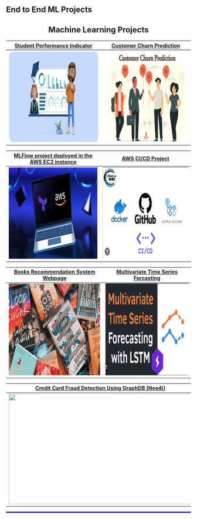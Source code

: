 ## End to End ML Projects

<h2 align = "center">  Machine Learning Projects </h2> 


|  [Student Performance Indicator](https://github.com/shaikhneha2911/End-to-End-ML-Projects/tree/main/mlproject)|  [Customer Churn Prediction](https://github.com/shaikhneha2911/End-to-End-ML-Projects/tree/main/Bank-Customers-Churn-Prediction)|
| :-:| :-:| 
| [<img src = "https://github.com/shaikhneha2911/shaikhneha2911/blob/main/student.png" alt="my banner" width = 500 height = 250/>](https://github.com/shaikhneha2911/End-to-End-ML-Projects/tree/main/mlproject)| [<img src="Bank-Customers-Churn-Prediction/Churn.png" width = 500 height = 250/>](https://github.com/shaikhneha2911/End-to-End-ML-Projects/tree/main/Bank-Customers-Churn-Prediction)|

| [MLFlow project deployed in the AWS EC2 instance](https://github.com/shaikhneha2911/End-to-End-ML-Projects/tree/main/Machine-Learning-Project-with-MLflow)| [AWS CI/CD Project](https://github.com/shaikhneha2911/End-to-End-ML-Projects/tree/main/AWS-CI-CD-Projects)|
| :-:| :-:| 
| [<img src = "Machine-Learning-Project-with-MLflow/MLFlow_AWS.png" alt="my banner" width = 500 height = 250/>](https://github.com/shaikhneha2911/End-to-End-ML-Projects/tree/main/Machine-Learning-Project-with-MLflow)| [<img src = "AWS-CI-CD-Projects/AWS_CICD.png" width = 500 height = 250/>](https://github.com/shaikhneha2911/End-to-End-ML-Projects/tree/main/AWS-CI-CD-Projects)

| [Books Recommendation System Webpage](https://github.com/shaikhneha2911/Books-Recommender-System-Using-Machine-Learning)| [Multivariate Time Series Forcasting](https://github.com/shaikhneha2911/End-to-End-ML-Projects/tree/main/Multivariate%20Time%20Series%20Forcasting)|
| :-:| :-:| 
| [<img src = "https://github.com/shaikhneha2911/Books-Recommender-System-Using-Machine-Learning/blob/master/book_recm.png" alt="my banner" width = 500 height = 250/>](https://github.com/shaikhneha2911/Books-Recommender-System-Using-Machine-Learning)| [<img src = "Time_Series.png" width = 500 height = 250/>](https://github.com/shaikhneha2911/End-to-End-ML-Projects/tree/main/Multivariate%20Time%20Series%20Forcasting)

 
| [Credit Card Fraud Detection Using GraphDB (Neo4j)](https://github.com/shaikhneha2911/Credit-Card-Fraud-Detection-Using-Neo4j)|
| :-: |
| [<img src = "https://github.com/shaikhneha2911/Credit-Card-Fraud-Detection-Using-Neo4j/blob/main/CCFD.png" width = 500 height = 300/>](https://github.com/shaikhneha2911/Credit-Card-Fraud-Detection-Using-Neo4j)| 
<hr style="border:0.01px solid blue"> 
